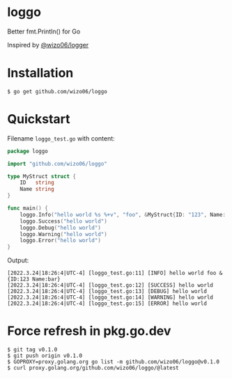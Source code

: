 # loggo
Better fmt.Println() for Go

Inspired by [@wizo06/logger](https://www.npmjs.com/package/@wizo06/logger)

# Installation

```console
$ go get github.com/wizo06/loggo
```

# Quickstart

Filename `loggo_test.go` with content:

```go
package loggo

import "github.com/wizo06/loggo"

type MyStruct struct {
	ID   string
	Name string
}

func main() {
	loggo.Info("hello world %s %+v", "foo", &MyStruct{ID: "123", Name: "bar"})
	loggo.Success("hello world")
	loggo.Debug("hello world")
	loggo.Warning("hello world")
	loggo.Error("hello world")
}
```

Output:

```console
[2022.3.24|18:26:4|UTC-4] [loggo_test.go:11] [INFO] hello world foo &{ID:123 Name:bar}
[2022.3.24|18:26:4|UTC-4] [loggo_test.go:12] [SUCCESS] hello world
[2022.3.24|18:26:4|UTC-4] [loggo_test.go:13] [DEBUG] hello world
[2022.3.24|18:26:4|UTC-4] [loggo_test.go:14] [WARNING] hello world
[2022.3.24|18:26:4|UTC-4] [loggo_test.go:15] [ERROR] hello world
```

# Force refresh in pkg.go.dev

```console
$ git tag v0.1.0
$ git push origin v0.1.0
$ GOPROXY=proxy.golang.org go list -m github.com/wizo06/loggo@v0.1.0
$ curl proxy.golang.org/github.com/wizo06/loggo/@latest
```